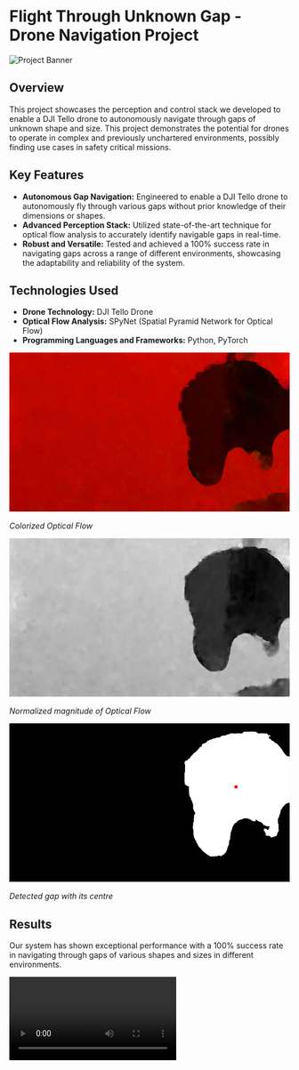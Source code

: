 # Flight Through Unknown Gap - Drone Navigation Project

![Project Banner](path/to/banner-image.jpg)

## Overview
This project showcases the perception and control stack we developed to enable a DJI Tello drone to autonomously navigate through gaps of unknown shape and size. This project demonstrates the potential for drones to operate in complex and previously unchartered environments, possibly finding use cases in safety critical missions.

## Key Features
- **Autonomous Gap Navigation:** Engineered to enable a DJI Tello drone to autonomously fly through various gaps without prior knowledge of their dimensions or shapes.
- **Advanced Perception Stack:** Utilized state-of-the-art technique for optical flow analysis to accurately identify navigable gaps in real-time.
- **Robust and Versatile:** Tested and achieved a 100% success rate in navigating gaps across a range of different environments, showcasing the adaptability and reliability of the system.

## Technologies Used
- **Drone Technology:** DJI Tello Drone
- **Optical Flow Analysis:** SPyNet (Spatial Pyramid Network for Optical Flow)
- **Programming Languages and Frameworks:** Python, PyTorch



![Colorized Optical Flow](Images/colored_gap1.png)

*Colorized Optical Flow*

![Normalized magnitude of Optical Flow](Images/gap1_norm.png)

*Normalized magnitude of Optical Flow*

![Detected gap with its centre](Images/gap1.png)

*Detected gap with its centre*

## Results
Our system has shown exceptional performance with a 100% success rate in navigating through gaps of various shapes and sizes in different environments. 

![Drone in action](Images/Video.mp4)

